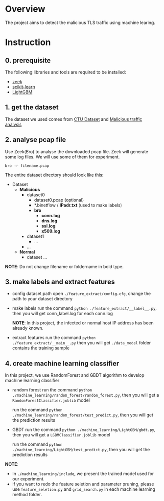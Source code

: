 # Overview
The project aims to detect the malicious TLS traffic using machine learing.

# Instruction
## 0. prerequisite
The following libraries and tools are required to be installed:

+ [zeek](https://github.com/zeek/zeek)
+ [scikit-learn](https://scikit-learn.org/stable/)
+ [LightGBM](https://github.com/microsoft/LightGBM)

## 1. get the dataset
The dataset we used comes from [CTU Dataset](https://mcfp.felk.cvut.cz/publicDatasets/) and [Malicious traffic analysis](https://www.malware-traffic-analysis.net/training-exercises.html)

## 2. analyse pcap file
Use Zeek(Bro) to analyse the downloaded pcap file. Zeek will generate some log files. We will use some of them for experiment.

`bro -r filename.pcap`

The entire dataset directory should look like this:
+ Dataset
    + **Malicious**
        + dataset0
            + dataset0.pcap (optional)
            + *.binetflow / **IPadr.txt** (used to make labels)
            + **bro**
                + **conn.log**
                + **dns.log**
                + **ssl.log**
                + **x509.log**
        + dataset1
            + ...
        + ...
    + **Normal**
        + dataset ...

**NOTE**: Do not change filename or foldername in bold type.

## 3. make labels and extract features
+ config dataset path
    open `./feature_extract/config.cfg`, change the path to your dataset directory
+ make labels
    run the command `python ./feature_extract/__label__.py`, then you will get conn_label.log for each conn.log

   **NOTE**: In this project, the infected or normal host IP address has been already known.
+ extract features
    run the command `python ./feature_extract/__main__.py`
    then you will get `./data_model` folder contains the training sample

## 4. create machine learning classifier
In this project, we use RandomForest and GBDT algorithm to develop machine learning classifier
+ random forest
    run the command `python ./machine_learning/random_forest/random_forest.py`, then you will get a `RandomForestClassifier.joblib` model

    run the command `python ./machine_learning/random_forest/test_predict.py`, then you will get the prediction results

+ GBDT
    run the command `python ./machine_learning/LightGBM/gbdt.py`, then you will get a `LGBMClassifier.joblib` model

    run the command `python ./machine_learning/LightGBM/test_predict.py`, then you will get the prediction results

**NOTE**:
+ In `./machine_learning/include`, we present the trained model used for our experiment.
+ If you want to redo the feature seletion and parameter pruning, please use `feature_seletion.py` and `grid_search.py` in each machine learning method folder.